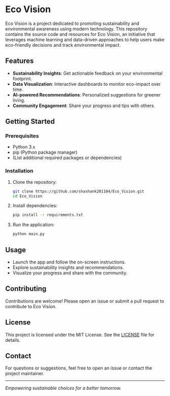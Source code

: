 # Eco Vision

Eco Vision is a project dedicated to promoting sustainability and environmental awareness using modern technology. This repository contains the source code and resources for Eco Vision, an initiative that leverages machine learning and data-driven approaches to help users make eco-friendly decisions and track environmental impact.

## Features

- **Sustainability Insights**: Get actionable feedback on your environmental footprint.
- **Data Visualization**: Interactive dashboards to monitor eco-impact over time.
- **AI-powered Recommendations**: Personalized suggestions for greener living.
- **Community Engagement**: Share your progress and tips with others.

## Getting Started

### Prerequisites

- Python 3.x
- pip (Python package manager)
- (List additional required packages or dependencies)

### Installation

1. Clone the repository:
    ```bash
    git clone https://github.com/shashank201104/Eco_Vision.git
    cd Eco_Vision
    ```

2. Install dependencies:
    ```bash
    pip install -r requirements.txt
    ```

3. Run the application:
    ```bash
    python main.py
    ```

## Usage

- Launch the app and follow the on-screen instructions.
- Explore sustainability insights and recommendations.
- Visualize your progress and share with the community.

## Contributing

Contributions are welcome! Please open an issue or submit a pull request to contribute to Eco Vision.

## License

This project is licensed under the MIT License. See the [LICENSE](LICENSE) file for details.

## Contact

For questions or suggestions, feel free to open an issue or contact the project maintainer.

---

*Empowering sustainable choices for a better tomorrow.*
